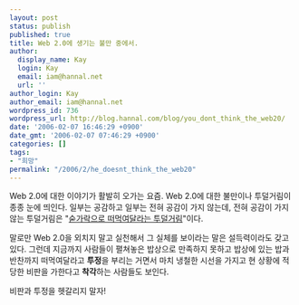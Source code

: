 ```yaml
---
layout: post
status: publish
published: true
title: Web 2.0에 생기는 불만 중에서.
author:
  display_name: Kay
  login: Kay
  email: iam@hannal.net
  url: ''
author_login: Kay
author_email: iam@hannal.net
wordpress_id: 736
wordpress_url: http://blog.hannal.com/blog/you_dont_think_the_web20/
date: '2006-02-07 16:46:29 +0900'
date_gmt: '2006-02-07 07:46:29 +0900'
categories: []
tags:
- "희망"
permalink: "/2006/2/he_doesnt_think_the_web20"
---
```

<p>Web 2.0에 대한 이야기가 활발히 오가는 요즘. Web 2.0에 대한 불만이나 투덜거림이 종종 눈에 띄인다. 일부는 공감하고 일부는 전혀 공감이 가지 않는데, 전혀 공감이 가지 않는 투덜거림은 "<u>숟가락으로 떠먹여달라는 투덜거림</u>"이다.</p>
<p>말로만 Web 2.0을 외치지 말고 실천해서 그 실체를 보이라는 말은 설득력이라도 갖고 있다. 그런데 지금까지 사람들이 펼쳐놓은 밥상으로 만족하지 못하고 밥상에 있는 밥과 반찬까지 떠먹여달라고 <strong>투정</strong>을 부리는 거면서 마치 냉철한 시선을 가지고 현 상황에 적당한 비판을 가한다고 <strong>착각</strong>하는 사람들도 보인다.</p>
<p>비판과 투정을 헷갈리지 말자!</p>
